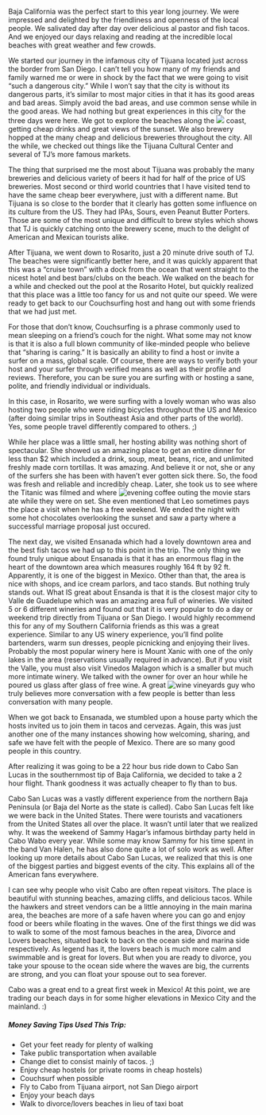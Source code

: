 Baja California was the perfect start to this year long journey.  We were impressed and delighted by the friendliness and openness of the local people.  We salivated day after day over delicious al pastor and fish tacos.  And we enjoyed our days relaxing and reading at the incredible local beaches with great weather and few crowds.

We started our journey in the infamous city of Tijuana located just across the border from San Diego.  I can’t tell you how many of my friends and family warned me or were in shock by the fact that we were going to visit “such a dangerous city.”  While I won’t say that the city is without its dangerous parts, it’s similar to most major cities in that it has its good areas and bad areas.  Simply avoid the bad areas, and use common sense while in the good areas.  We had nothing but great experiences in this city for the three days were here.  We got to explore the beaches along the ![](baja/tjSunset_opt.jpg) coast, getting cheap drinks and great views of the sunset.  We also brewery hopped at the many cheap and delicious breweries throughout the city.  All the while, we checked out things like the Tijuana Cultural Center and several of TJ’s more famous markets.

The thing that surprised me the most about Tijuana was probably the many breweries and delicious variety of beers it had for half of the price of US breweries.  Most second or third world countries that I have visited tend to have the same cheap beer everywhere, just with a different name.  But Tijuana is so close to the border that it clearly has gotten some influence on its culture from the US.  They had IPAs, Sours, even Peanut Butter Porters.  Those are some of the most unique and difficult to brew styles which shows that TJ is quickly catching onto the brewery scene, much to the delight of American and Mexican tourists alike.

After Tijuana, we went down to Rosarito, just a 20 minute drive south of TJ.  The beaches were significantly better here, and it was quickly apparent that this was a “cruise town” with a dock from the ocean that went straight to the nicest hotel and best bars/clubs on the beach.  We walked on the beach for a while and checked out the pool at the Rosarito Hotel, but quickly realized that this place was a little too fancy for us and not quite our speed.  We were ready to get back to our Couchsurfing host and hang out with some friends that we had just met.  

For those that don’t know, Couchsurfing is a phrase commonly used to mean sleeping on a friend’s couch for the night.  What some may not know is that it is also a full blown community of like-minded people who believe that “sharing is caring.”  It is basically an ability to find a host or invite a surfer on a mass, global scale.  Of course, there are ways to verify both your host and your surfer through verified means as well as their profile and reviews.  Therefore, you can be sure you are surfing with or hosting a sane, polite, and friendly individual or individuals.

In this case, in Rosarito, we were surfing with a lovely woman who was also hosting two people who were riding bicycles throughout the US and Mexico (after doing similar trips in Southeast Asia and other parts of the world).  Yes, some people travel differently compared to others. ;)

While her place was a little small, her hosting ability was nothing short of spectacular.  She showed us an amazing place to get an entire dinner for less than $2 which included a drink, soup, meat, beans, rice, and unlimited freshly made corn tortillas.  It was amazing.  And believe it or not, she or any of the surfers she has been with haven’t ever gotten sick there.  So, the food was fresh and reliable and incredibly cheap.  Later, she took us to see where the Titanic was filmed and where ![](baja/rosaritoCoffee_opt.jpg "evening coffee outing") the movie stars ate while they were on set.  She even mentioned that Leo sometimes pays the place a visit when he has a free weekend.  We ended the night with some hot chocolates overlooking the sunset and saw a party where a successful marriage proposal just occured.

The next day, we visited Ensanada which had a lovely downtown area and the best fish tacos we had up to this point in the trip.  The only thing we found truly unique about Ensanada is that it has an enormous flag in the heart of the downtown area which measures roughly 164 ft by 92 ft.  Apparently, it is one of the biggest in Mexico.  Other than that, the area is nice with shops, and ice cream parlors, and taco stands.  But nothing truly stands out.  What IS great about Ensanda is that it is the closest major city to Valle de Guadelupe which was an amazing area full of wineries.  We visited 5 or 6 different wineries and found out that it is very popular to do a day or weekend trip directly from Tijuana or San Diego.  I would highly recommend this for any of my Southern California friends as this was a great experience.  Similar to any US winery experience, you’ll find polite bartenders, warm sun dresses, people picnicking and enjoying their lives.  Probably the most popular winery here is Mount Xanic with one of the only lakes in the area (reservations usually required in advance).  But if you visit the Valle, you must also visit Vinedos Malagon which is a smaller but much more intimate winery.  We talked with the owner for over an hour while he poured us glass after glass of free wine.  A great ![](baja/wineCountry_opt.jpg "wine vineyards") guy who truly believes more conversation with a few people is better than less conversation with many people.

When we got back to Ensanada, we stumbled upon a house party which the hosts invited us to join them in tacos and cervezas.  Again, this was just another one of the many instances showing how welcoming, sharing, and safe we have felt with the people of Mexico.  There are so many good people in this country.

After realizing it was going to be a 22 hour bus ride down to Cabo San Lucas in the southernmost tip of Baja California, we decided to take a 2 hour flight.  Thank goodness it was actually cheaper to fly than to bus.

Cabo San Lucas was a vastly different experience from the northern Baja Peninsula (or Baja del Norte as the state is called).  Cabo San Lucas felt like we were back in the United States.  There were tourists and vacationers from the United States all over the place.  It wasn’t until later that we realized why.  It was the weekend of Sammy Hagar’s infamous birthday party held in Cabo Wabo every year.  While some may know Sammy for his time spent in the band Van Halen, he has also done quite a lot of solo work as well.  After looking up more details about Cabo San Lucas, we realized that this is one of the biggest parties and biggest events of the city.  This explains all of the American fans everywhere.

I can see why people who visit Cabo are often repeat visitors.  The place is beautiful with stunning beaches, amazing cliffs, and delicious tacos.  While the hawkers and street vendors can be a little annoying in the main marina area, the beaches are more of a safe haven where you can go and enjoy food or beers while floating in the waves.  One of the first things we did was to walk to some of the most famous beaches in the area, Divorce and Lovers beaches, situated back to back on the ocean side and marina side respectively.  As legend has it, the lovers beach is much more calm and swimmable and is great for lovers.  But when you are ready to divorce, you take your spouse to the ocean side where the waves are big, the currents are strong, and you can float your spouse out to sea forever.

Cabo was a great end to a great first week in Mexico!  At this point, we are trading our beach days in for some higher elevations in Mexico City and the mainland. :)

##### Money Saving Tips Used This Trip:
* Get your feet ready for plenty of walking
* Take public transportation when available
* Change diet to consist mainly of tacos. ;)
* Enjoy cheap hostels (or private rooms in cheap hostels)
* Couchsurf when possible
* Fly to Cabo from Tijuana airport, not San Diego airport
* Enjoy your beach days
* Walk to divorce/lovers beaches in lieu of taxi boat
